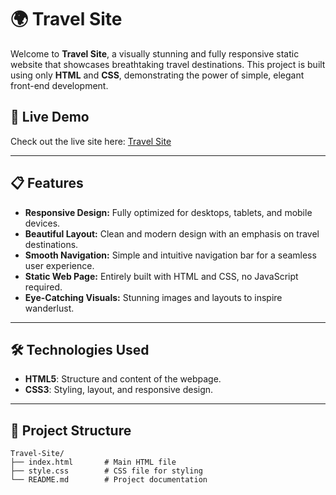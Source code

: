 # 🌍 Travel Site

Welcome to **Travel Site**, a visually stunning and fully responsive static website that showcases breathtaking travel destinations. This project is built using only **HTML** and **CSS**, demonstrating the power of simple, elegant front-end development.

## 🚀 **Live Demo**  
Check out the live site here: [Travel Site](https://hydraharish123.github.io/Travel-Site/)

---

## 📋 **Features**
- **Responsive Design:** Fully optimized for desktops, tablets, and mobile devices.
- **Beautiful Layout:** Clean and modern design with an emphasis on travel destinations.
- **Smooth Navigation:** Simple and intuitive navigation bar for a seamless user experience.
- **Static Web Page:** Entirely built with HTML and CSS, no JavaScript required.
- **Eye-Catching Visuals:** Stunning images and layouts to inspire wanderlust.

---

## 🛠 **Technologies Used**
- **HTML5**: Structure and content of the webpage.
- **CSS3**: Styling, layout, and responsive design.

---

## 📂 **Project Structure**
```plaintext
Travel-Site/
├── index.html       # Main HTML file
├── style.css        # CSS file for styling
└── README.md        # Project documentation
